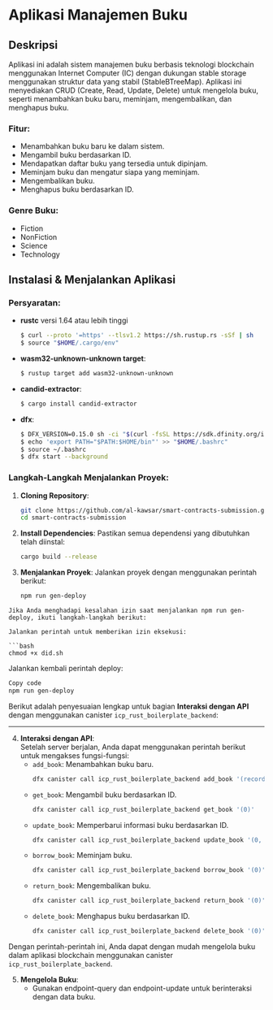 # Aplikasi Manajemen Buku

## Deskripsi
Aplikasi ini adalah sistem manajemen buku berbasis teknologi blockchain menggunakan Internet Computer (IC) dengan dukungan stable storage menggunakan struktur data yang stabil (StableBTreeMap). Aplikasi ini menyediakan CRUD (Create, Read, Update, Delete) untuk mengelola buku, seperti menambahkan buku baru, meminjam, mengembalikan, dan menghapus buku.

### Fitur:
- Menambahkan buku baru ke dalam sistem.
- Mengambil buku berdasarkan ID.
- Mendapatkan daftar buku yang tersedia untuk dipinjam.
- Meminjam buku dan mengatur siapa yang meminjam.
- Mengembalikan buku.
- Menghapus buku berdasarkan ID.

### Genre Buku:
- Fiction
- NonFiction
- Science
- Technology

## Instalasi & Menjalankan Aplikasi

### Persyaratan:
- **rustc** versi 1.64 atau lebih tinggi
  ```bash
  $ curl --proto '=https' --tlsv1.2 https://sh.rustup.rs -sSf | sh
  $ source "$HOME/.cargo/env"
  ```
- **wasm32-unknown-unknown target**:
  ```bash
  $ rustup target add wasm32-unknown-unknown
  ```
- **candid-extractor**:
  ```bash
  $ cargo install candid-extractor
  ```
- **dfx**:
  ```bash
  $ DFX_VERSION=0.15.0 sh -ci "$(curl -fsSL https://sdk.dfinity.org/install.sh)"
  $ echo 'export PATH="$PATH:$HOME/bin"' >> "$HOME/.bashrc"
  $ source ~/.bashrc
  $ dfx start --background
  ```

### Langkah-Langkah Menjalankan Proyek:

1. **Cloning Repository**:
   ```bash
   git clone https://github.com/al-kawsar/smart-contracts-submission.git
   cd smart-contracts-submission
   ```

2. **Install Dependencies**:
   Pastikan semua dependensi yang dibutuhkan telah diinstal:
   ```bash
   cargo build --release
   ```

3. **Menjalankan Proyek**:
   Jalankan proyek dengan menggunakan perintah berikut:
   ```bash
   npm run gen-deploy
  ```
  Jika Anda menghadapi kesalahan izin saat menjalankan npm run gen-deploy, ikuti langkah-langkah berikut:

  Jalankan perintah untuk memberikan izin eksekusi:

  ```bash
  chmod +x did.sh
  ```
  Jalankan kembali perintah deploy:
  
  ```bash
  Copy code
  npm run gen-deploy
  ```
Berikut adalah penyesuaian lengkap untuk bagian **Interaksi dengan API** dengan menggunakan canister `icp_rust_boilerplate_backend`:

---

4. **Interaksi dengan API**:  
   Setelah server berjalan, Anda dapat menggunakan perintah berikut untuk mengakses fungsi-fungsi:  
   - `add_book`: Menambahkan buku baru.  
     ```bash  
     dfx canister call icp_rust_boilerplate_backend add_book '(record { title = "Buku Baru"; author = "Penulis"; genre = "Fiction"; })'  
     ```  
   - `get_book`: Mengambil buku berdasarkan ID.  
     ```bash  
     dfx canister call icp_rust_boilerplate_backend get_book '(0)'  
     ```  
   - `update_book`: Memperbarui informasi buku berdasarkan ID.  
     ```bash  
     dfx canister call icp_rust_boilerplate_backend update_book '(0, record { title = "Buku Diperbarui"; author = "Penulis"; genre = "Fiction"; })'  
     ```  
   - `borrow_book`: Meminjam buku.  
     ```bash  
     dfx canister call icp_rust_boilerplate_backend borrow_book '(0)'  
     ```  
   - `return_book`: Mengembalikan buku.  
     ```bash  
     dfx canister call icp_rust_boilerplate_backend return_book '(0)'  
     ```  
   - `delete_book`: Menghapus buku berdasarkan ID.  
     ```bash  
     dfx canister call icp_rust_boilerplate_backend delete_book '(0)'  
     ```  

Dengan perintah-perintah ini, Anda dapat dengan mudah mengelola buku dalam aplikasi blockchain menggunakan canister `icp_rust_boilerplate_backend`.

5. **Mengelola Buku**:
   - Gunakan endpoint-query dan endpoint-update untuk berinteraksi dengan data buku.
